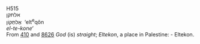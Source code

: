 <body>
  <p>H515<br>  אלתּקן  <br> אֶלתְּּקוֹן  ‎  ‘elt<sup>e</sup>qôn  <br><i>el-te-kone‘ </i><br>From <a href="h0410.htm">410</a> and <a href="h8626.htm">8626</a>  <i>God</i> (is) <i>straight</i>; <i>Eltekon</i>, a place in Palestine: - Eltekon.<br></p>
 </body>